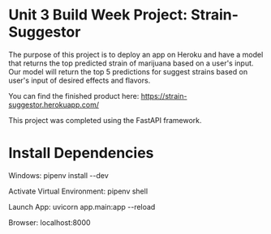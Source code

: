 # Unit 3 Build Week Project: Strain-Suggestor

The purpose of this project is to deploy an app on Heroku and have a model that returns the top predicted strain of marijuana based on a user's input.
Our model will return the top 5 predictions for suggest strains based on user's input of desired effects and flavors.

You can find the finished product here:
https://strain-suggestor.herokuapp.com/

This project was completed using the FastAPI framework.

# Install Dependencies
Windows:
pipenv install --dev

Activate Virtual Environment:
pipenv shell

Launch App:
uvicorn app.main:app --reload

Browser:
localhost:8000

